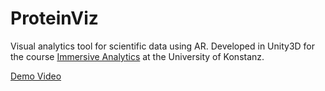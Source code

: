# ProteinViz
Visual analytics tool for scientific data using AR. Developed in Unity3D for the course [Immersive Analytics](https://www.cls.uni-konstanz.de/ia/) at the University of Konstanz.

[Demo Video](https://youtu.be/kZkAYdN7aec)
